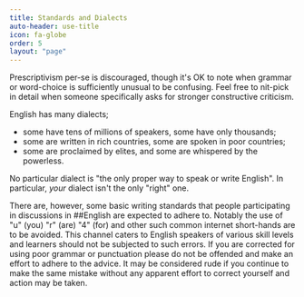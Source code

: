 ```yaml
---
title: Standards and Dialects
auto-header: use-title
icon: fa-globe
order: 5
layout: "page"
---
```


Prescriptivism per-se is discouraged, though it's OK to note when grammar or
word-choice is sufficiently unusual to be confusing. Feel free to nit-pick in
detail when someone specifically asks for stronger constructive criticism.

English has many dialects;
* some have tens of millions of speakers, some have only thousands;
* some are written in rich countries, some are spoken in poor countries;
* some are proclaimed by elites, and some are whispered by the powerless.

No particular dialect is "the only proper way to speak or write English".
In particular, _your_ dialect isn't the only "right" one.

There are, however, some basic writing standards that people participating in
discussions in ##English are expected to adhere to. Notably the use of "u"
(you) "r" (are) "4" (for) and other such common internet short-hands are to be
avoided. This channel caters to English speakers of various skill levels and
learners should not be subjected to such errors. If you are corrected for
using poor grammar or punctuation please do not be offended and make an effort
to adhere to the advice. It may be considered rude if you continue to make the
same mistake without any apparent effort to correct yourself and action may be
taken.
